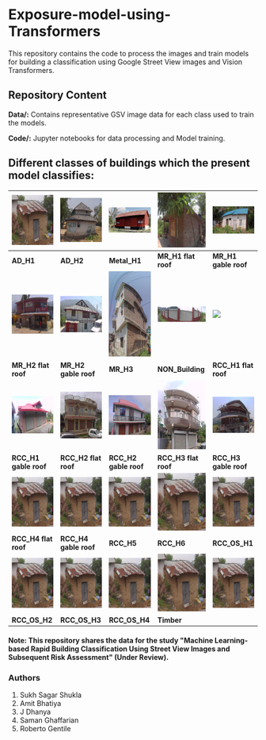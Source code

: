 # Exposure-model-using-Transformers
This repository contains the code to process the images and train models for building a classification using Google Street View images and Vision Transformers.
## Repository Content

**Data/:** Contains representative GSV image data for each class used to train the models.

**Code/:** Jupyter notebooks for data processing and Model training.

## Different classes of buildings which the present model classifies:

| <img src="Data/AD_H1/31.17974255_76.98402971__5162-3.jpg" width="200"> | <img src="Data/AD_H2/32.08335763_76.22389352_549__1452-1.jpg" width="200"> | <img src="Data/Metal_H1/32.08135595_76.51561859_4761__4463-1.jpg" width="200"> | <img src="Data/MR_H1 flat roof/31.85421645_77.16625737_6716__10090-1.jpg" width="200"> |<img src="Data/MR_H1 gable roof/31.12432203_76.92413869__3320-1.jpg" width="200"> |
|--------------------------------|--------------------------------|--------------------------------|--------------------------------|--------------------------------|
| **AD_H1** | **AD_H2** | **Metal_H1** | **MR_H1 flat roof** | **MR_H1 gable roof** |
| <img src="Data/MR_H2 flat roof/31.82903396_77.17274952_4328__3335-1.jpg" width="200"> | <img src="Data/MR_H2 gable roof/31.92474985_77.11545576_712__24-1.jpg" width="200"> | <img src="Data/MR_H3/32.10104630_76.27739419_4572__4499-2.jpg" width="200"> | <img src="Data/Non_Building/31.11646521_76.89527842__4607-1.jpg" width="200"> |<img src="Data/RCC_H1 flat roof/360_33.jpg__215-1.jpg.jpg" width="200"> |
| **MR_H2 flat roof** | **MR_H2 gable roof** | **MR_H3** | **NON_Building** | **RCC_H1 flat roof** |
| <img src="Data/RCC_H1 gable roof/31.11732190_76.89238723__3267-1.jpg" width="200"> | <img src="Data/RCC_H2 flat roof/31.07844721_76.95941020__1172-2.jpg" width="200"> | <img src="Data/RCC_H2 gable roof/31.13526275_76.91179679__3923-1.jpg" width="200"> | <img src="Data/RCC_H3 flat roof/31.13222235_76.92893575__10-1.jpg" width="200"> |<img src="Data/RCC_H3 gable roof/31.81462984_77.18178635_3487__539-1.jpg" width="200"> |
| **RCC_H1 gable roof** | **RCC_H2 flat roof** | **RCC_H2 gable roof** | **RCC_H3 flat roof** | **RCC_H3 gable roof** |
| <img src="Data/AD_H1/31.17974255_76.98402971__5162-3.jpg" width="200"> | <img src="Data/AD_H1/31.17974255_76.98402971__5162-3.jpg" width="200"> | <img src="Data/AD_H1/31.17974255_76.98402971__5162-3.jpg" width="200"> | <img src="Data/AD_H1/31.17974255_76.98402971__5162-3.jpg" width="200"> |<img src="Data/AD_H1/31.17974255_76.98402971__5162-3.jpg" width="200"> |
| **RCC_H4 flat roof** | **RCC_H4 gable roof** | **RCC_H5** | **RCC_H6** | **RCC_OS_H1** |
| <img src="Data/AD_H1/31.17974255_76.98402971__5162-3.jpg" width="200"> | <img src="Data/AD_H1/31.17974255_76.98402971__5162-3.jpg" width="200"> | <img src="Data/AD_H1/31.17974255_76.98402971__5162-3.jpg" width="200"> | <img src="Data/AD_H1/31.17974255_76.98402971__5162-3.jpg" width="200"> |<img src="Data/AD_H1/31.17974255_76.98402971__5162-3.jpg" width="200"> |
| **RCC_OS_H2** | **RCC_OS_H3** | **RCC_OS_H4** | **Timber** | 




#### Note: This repository shares the data for the study "Machine Learning-based Rapid Building Classification Using Street View Images and Subsequent Risk Assessment" (Under Review).

### Authors
1. Sukh Sagar Shukla
2. Amit Bhatiya
3. J Dhanya
4. Saman Ghaffarian
5. Roberto Gentile
